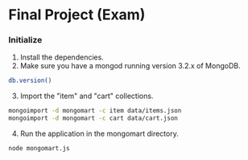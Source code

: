 # Final Project (Exam)

### Initialize
1. Install the dependencies.
2. Make sure you have a mongod running version 3.2.x of MongoDB.
```sh
db.version()
```
3. Import the "item" and "cart" collections.
```sh
mongoimport -d mongomart -c item data/items.json
mongoimport -d mongomart -c cart data/cart.json
```
4. Run the application in the mongomart directory.
```sh
node mongomart.js
```